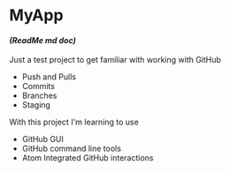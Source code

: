 
 # MyApp
 #### *(ReadMe md doc)*

Just a test project to get familiar with working with GitHub

- Push and Pulls
- Commits
- Branches
- Staging

With this project I'm learning to use

- GitHub GUI
- GitHub command line tools
- Atom Integrated GitHub interactions
